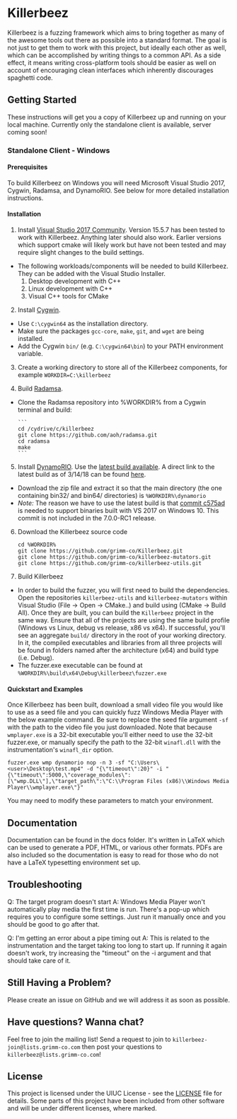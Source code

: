 # Killerbeez
Killerbeez is a fuzzing framework which aims to bring together as many of the awesome tools out there as possible into a standard format.  The goal is not just to get them to work with this project, but ideally each other as well, which can be accomplished by writing things to a common API.  As a side effect, it means writing cross-platform tools should be easier as well on account of encouraging clean interfaces which inherently discourages spaghetti code.

## Getting Started

These instructions will get you a copy of Killerbeez up and running on your local machine. Currently only the standalone client is available, server coming soon!

### Standalone Client - Windows

#### Prerequisites

To build Killerbeez on Windows you will need Microsoft Visual Studio 2017, Cygwin, Radamsa, and DynamoRIO. See below for more detailed installation instructions.

#### Installation
1. Install [Visual Studio 2017 Community](https://www.visualstudio.com/downloads/). Version 15.5.7 has been tested to work with Killerbeez. Anything later should also work. Earlier versions which support cmake will likely work but have not been tested and may require slight changes to the build settings.
  + The following workloads/components will be needed to build Killerbeez. They can be added with the Visual Studio Installer.
      1. Desktop development with C++
      2. Linux development with C++
      3. Visual C++ tools for CMake
	
2. Install [Cygwin](https://cygwin.com/install.html).
  + Use `C:\cygwin64` as the installation directory.
  + Make sure the packages `gcc-core`, `make`, `git`, and `wget` are being installed.
  + Add the Cygwin `bin/` (e.g. `C:\cygwin64\bin`) to your PATH environment variable.
  
3. Create a working directory to store all of the Killerbeez components, for example `WORKDIR=C:\killerbeez`

4. Build [Radamsa](https://github.com/aoh/radamsa).
  + Clone the Radamsa repository into %WORKDIR% from a Cygwin terminal and build: 
 
        ```
        cd /cydrive/c/killerbeez
        git clone https://github.com/aoh/radamsa.git
        cd radamsa
        make
        ```

5. Install [DynamoRIO](http://dynamorio.org/). Use the [latest build available](https://console.cloud.google.com/storage/browser/chromium-dynamorio/builds). A direct link to the latest build as of 3/14/18 can be found [here](https://storage.googleapis.com/chromium-dynamorio/builds/DynamoRIO-Windows-6.2.17295-0xa77808f.zip).
  + Download the zip file and extract it so that the main directory (the one containing bin32/ and bin64/ directories) is `%WORKDIR%\dynamorio`
  + *Note:* The reason we have to use the latest build is that [commit c575ad](https://github.com/DynamoRIO/dynamorio/commit/c575ad16f8943eb6946e8c875eb248d948390537) is needed to support binaries built with VS 2017 on Windows 10. This commit is not included in the 7.0.0-RC1 release.

6. Download the Killerbeez source code  

    ```
    cd %WORKDIR%
    git clone https://github.com/grimm-co/Killerbeez.git
    git clone https://github.com/grimm-co/killerbeez-mutators.git
    git clone https://github.com/grimm-co/killerbeez-utils.git
    ```

7. Build Killerbeez
  + In order to build the fuzzer, you will first need to build the dependencies. Open the repositories `killerbeez-utils` and `killerbeez-mutators`  within Visual Studio (File -> Open -> CMake..) and build using (CMake -> Build All). Once they are built, you can build the `Killerbeez` project in the same way. Ensure that all of the projects are using the same build profile (Windows vs Linux, debug vs release, x86 vs x64).  If successful, you'll see an aggregate `build/` directory in the root of your working directory.  In it, the compiled executables and libraries from all three projects will be found in folders named after the architecture (x64) and build type (i.e. Debug). 
  + The fuzzer.exe executable can be found at `%WORKDIR%\build\x64\Debug\killerbeez\fuzzer.exe`
  
#### Quickstart and Examples
Once Killerbeez has been built, download a small video file you would like to use as a seed file and you can quickly fuzz Windows Media Player with the below example command.  Be sure to replace the seed file argument `-sf` with the path to the video file you just downloaded.  Note that because `wmplayer.exe` is a 32-bit executable you'll either need to use the 32-bit fuzzer.exe, or manually specify the path to the 32-bit `winafl.dll` with the instrumentation's `winafl_dir` option.

```
fuzzer.exe wmp dynamorio nop -n 3 -sf "C:\Users\<user>\Desktop\test.mp4" -d "{\"timeout\":20}" -i "{\"timeout\":5000,\"coverage_modules\":[\"wmp.DLL\"],\"target_path\":\"C:\\Program Files (x86)\\Windows Media Player\\wmplayer.exe\"}"
```
You may need to modify these parameters to match your environment.

## Documentation
Documentation can be found in the docs folder.  It's written in LaTeX which
can be used to generate a PDF, HTML, or various other formats.  PDFs are also
included so the documentation is easy to read for those who do not have a LaTeX
typesetting environment set up.

## Troubleshooting
Q: The target program doesn't start
A: Windows Media Player won't automatically play media the first time is run.
   There's a pop-up which requires you to configure some settings.  Just run it
   manually once and you should be good to go after that.

Q: I'm getting an error about a pipe timing out
A: This is related to the instrumentation and the target taking too long to
   start up.  If running it again doesn't work, try increasing the "timeout" on
   the -i argument and that should take care of it.

## Still Having a Problem?

Please create an issue on GitHub and we will address it as soon as possible.

## Have questions? Wanna chat?

Feel free to join the mailing list! Send a request to join to `killerbeez-join@lists.grimm-co.com` then post your questions to `killerbeez@lists.grimm-co.com`!

## License

This project is licensed under the UIUC License - see the [LICENSE](LICENSE) file for details.  Some parts of this project have been included from other software and will be under different licenses, where marked.
